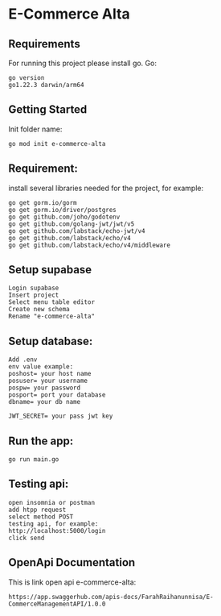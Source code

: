# E-Commerce Alta

## Requirements
For running this project please install go. Go:
```
go version
go1.22.3 darwin/arm64
```

## Getting Started
Init folder name:
```
go mod init e-commerce-alta
```

## Requirement:
install several libraries needed for the project, for example:
```
go get gorm.io/gorm
go get gorm.io/driver/postgres
go get github.com/joho/godotenv
go get github.com/golang-jwt/jwt/v5
go get github.com/labstack/echo-jwt/v4
go get github.com/labstack/echo/v4
go get github.com/labstack/echo/v4/middleware
```

## Setup supabase
```
Login supabase
Insert project
Select menu table editor
Create new schema
Rename "e-commerce-alta"
```

## Setup database:
```
Add .env
env value example:
poshost= your host name
posuser= your username
pospw= your password
posport= port your database
dbname= your db name

JWT_SECRET= your pass jwt key
```

## Run the app:
```
go run main.go
```

## Testing api:
```
open insomnia or postman
add htpp request
select method POST 
testing api, for example:
http://localhost:5000/login
click send
```

## OpenApi Documentation
This is link open api e-commerce-alta:
```
https://app.swaggerhub.com/apis-docs/FarahRaihanunnisa/E-CommerceManagementAPI/1.0.0
```